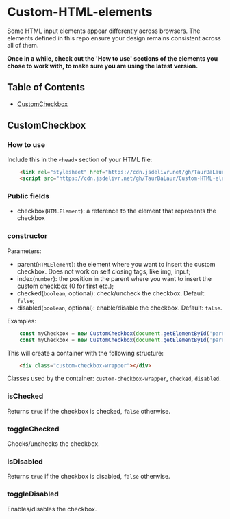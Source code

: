 # Custom-HTML-elements
Some HTML input elements appear differently across browsers. The elements defined in this repo ensure your design remains consistent across all of them.

**Once in a while, check out the 'How to use' sections of the elements you chose to work with, to make sure you are using the latest version.**

## Table of Contents
- [CustomCheckbox](#customcheckbox)

## CustomCheckbox

### How to use
Include this in the `<head>` section of your HTML file:
```html
	<link rel="stylesheet" href="https://cdn.jsdelivr.net/gh/TaurBaLaur/Custom-HTML-elements@1.0.0/custom-checkbox/custom-checkbox-styles.css">
	<script src="https://cdn.jsdelivr.net/gh/TaurBaLaur/Custom-HTML-elements@1.0.0/custom-checkbox/custom-checkbox-script.js"></script>
```

### Public fields
- checkbox(`HTMLElement`): a reference to the element that represents the checkbox

### constructor
Parameters:
- parent(`HTMLElement`): the element where you want to insert the custom checkbox. Does not work on self closing tags, like img, input;
- index(`number`): the position in the parent where you want to insert the custom checkbox (0 for first etc.);
- checked(`boolean`, optional): check/uncheck the checkbox. Default: `false`;
- disabled(`boolean`, optional): enable/disable the checkbox. Default: `false`.

Examples:
```js
	const myCheckbox = new CustomCheckbox(document.getElementById('parent'),0);
	const myCheckbox = new CustomCheckbox(document.getElementById('parent'), 0, checked = true, disabled = true);
```

This will create a container with the following structure: 
```html
	<div class="custom-checkbox-wrapper"></div>
```
Classes used by the container: `custom-checkbox-wrapper`, `checked`, `disabled`.

### isChecked
Returns `true` if the checkbox is checked, `false` otherwise.

### toggleChecked
Checks/unchecks the checkbox.

### isDisabled
Returns `true` if the checkbox is disabled, `false` otherwise.

### toggleDisabled
Enables/disables the checkbox.
